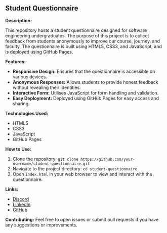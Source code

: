 ## Student Questionnaire

**Description:**

This repository hosts a student questionnaire designed for software engineering undergraduates. The purpose of this project is to collect feedback from students anonymously to improve our course, journey, and faculty. The questionnaire is built using HTML5, CSS3, and JavaScript, and is deployed using GitHub Pages.

**Features:**
- **Responsive Design:** Ensures that the questionnaire is accessible on various devices.
- **Anonymous Responses:** Allows students to provide honest feedback without revealing their identities.
- **Interactive Form:** Utilises JavaScript for form handling and validation.
- **Easy Deployment:** Deployed using GitHub Pages for easy access and sharing.

**Technologies Used:**
- HTML5
- CSS3
- JavaScript
- GitHub Pages

**How to Use:**
1. Clone the repository: `git clone https://github.com/your-username/student-questionnaire.git`
2. Navigate to the project directory: `cd student-questionnaire`
3. Open `index.html` in your web browser to view and interact with the questionnaire.

**Links:**
- [Discord](https://discord.com/users/917045074590838784)
- [LinkedIn]([https://linkedin.com](https://www.linkedin.com/in/canis-ouambo-203264234/))
- [GitHub]([https://github.com](https://github.com/OuamboC))

**Contributing:** 
Feel free to open issues or submit pull requests if you have any suggestions or improvements.

